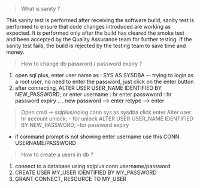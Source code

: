 > What is sanity ?
 
 This sanity test is performed after receiving the software build, sanity test is performed to ensure that code changes introduced are working as expected.
 It is performed only after the build has cleared the smoke test and been accepted by the Quality Assurance team for further testing. If the sanity test fails, the build is rejected by the testing team to save time and money.

> How to change db password / password expiry ?
1. open sql plus, enter user name as : SYS AS SYSDBA -- trying to login as a root user, no need to enter the password, just click on the enter button
2. after connecting, ALTER USER USER_NAME IDENTIFIED BY NEW_PASSWORD;
or
enter username : hr
enter passwword : hr
password expiry .. .
new password --> enter
retype --> enter

> Open cmd -> sqlplus/nolog
    conn sys as sysdba
    click enter
    Alter user hr account unlock; - for unlock
    ALTER USER USER_NAME IDENTIFIED BY NEW_PASSWORD; -for password expiry



* if command prompt is not showing enter username use this CONN USERNAME/PASSWORD

> How to create a users in db ?
1. connect to a database using sqlplus conn username/password
2. CREATE USER MY_USER IDENTIFIED BY MY_PASSWORD
3. GRANT CONNECT, RESOURCE TO MY_USER

